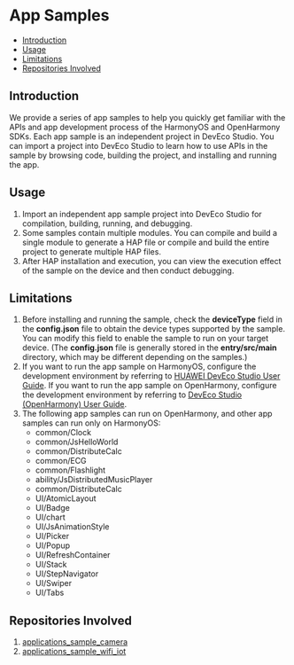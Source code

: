 # App Samples<a name="EN-US_TOPIC_0000001115464207"></a>

-   [Introduction](#section1470103520301)
-   [Usage](#section17988202503116)
-   [Limitations](#section18841871178)
-   [Repositories Involved](#section741114082513)

## Introduction<a name="section1470103520301"></a>

We provide a series of app samples to help you quickly get familiar with the APIs and app development process of the HarmonyOS and OpenHarmony SDKs. Each app sample is an independent project in DevEco Studio. You can import a project into DevEco Studio to learn how to use APIs in the sample by browsing code, building the project, and installing and running the app.

## Usage<a name="section17988202503116"></a>

1.  Import an independent app sample project into DevEco Studio for compilation, building, running, and debugging.
2.  Some samples contain multiple modules. You can compile and build a single module to generate a HAP file or compile and build the entire project to generate multiple HAP files.
3.  After HAP installation and execution, you can view the execution effect of the sample on the device and then conduct debugging.

## Limitations<a name="section18841871178"></a>

1.  Before installing and running the sample, check the  **deviceType**  field in the  **config.json**  file to obtain the device types supported by the sample. You can modify this field to enable the sample to run on your target device. \(The  **config.json**  file is generally stored in the  **entry/src/main**  directory, which may be different depending on the samples.\)
2.  If you want to run the app sample on HarmonyOS, configure the development environment by referring to  [HUAWEI DevEco Studio User Guide](https://developer.harmonyos.com/en/docs/documentation/doc-guides/tools_overview-0000001053582387). If you want to run the app sample on OpenHarmony, configure the development environment by referring to  [DevEco Studio \(OpenHarmony\) User Guide](https://gitee.com/openharmony/docs/blob/master/en/application-dev/quick-start/deveco-studio-(openharmony)-user-guide.md).
3.  The following app samples can run on OpenHarmony, and other app samples can run only on HarmonyOS:
    -   common/Clock
    -   common/JsHelloWorld
    -   common/DistributeCalc
    -   common/ECG
    -   common/Flashlight
    -   ability/JsDistributedMusicPlayer
    -   common/DistributeCalc
    -   UI/AtomicLayout
    -   UI/Badge
    -   UI/chart
    -   UI/JsAnimationStyle
    -   UI/Picker
    -   UI/Popup
    -   UI/RefreshContainer
    -   UI/Stack
    -   UI/StepNavigator
    -   UI/Swiper
    -   UI/Tabs


## Repositories Involved<a name="section741114082513"></a>

1.  [applications\_sample\_camera](https://gitee.com/openharmony/applications_sample_camera/blob/master/README.md)
2.  [applications\_sample\_wifi\_iot](https://gitee.com/openharmony/applications_sample_wifi_iot/blob/master/README.md)